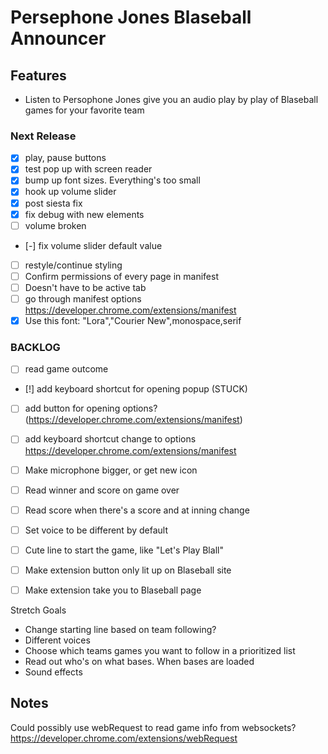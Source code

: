 # Persephone Jones Blaseball Announcer

## Features

- Listen to Persophone Jones give you an audio play by play of Blaseball games for your favorite team

### Next Release

- [x] play, pause buttons
- [x] test pop up with screen reader
- [x] bump up font sizes. Everything's too small
- [x] hook up volume slider
- [x] post siesta fix
- [x] fix debug with new elements
- [ ] volume broken
- [-] fix volume slider default value
- [ ] restyle/continue styling
- [ ] Confirm permissions of every page in manifest
- [ ] Doesn't have to be active tab
- [ ] go through manifest options https://developer.chrome.com/extensions/manifest
- [x] Use this font: "Lora","Courier New",monospace,serif

### BACKLOG

- [ ] read game outcome
- [!] add keyboard shortcut for opening popup (STUCK)
- [ ] add button for opening options? (https://developer.chrome.com/extensions/manifest)

- [ ] add keyboard shortcut change to options https://developer.chrome.com/extensions/manifest
- [ ] Make microphone bigger, or get new icon
- [ ] Read winner and score on game over
- [ ] Read score when there's a score and at inning change
- [ ] Set voice to be different by default
- [ ] Cute line to start the game, like "Let's Play Blall"
- [ ] Make extension button only lit up on Blaseball site
- [ ] Make extension take you to Blaseball page

Stretch Goals

- Change starting line based on team following?
- Different voices
- Choose which teams games you want to follow in a prioritized list
- Read out who's on what bases. When bases are loaded
- Sound effects

## Notes

Could possibly use webRequest to read game info from websockets? https://developer.chrome.com/extensions/webRequest
